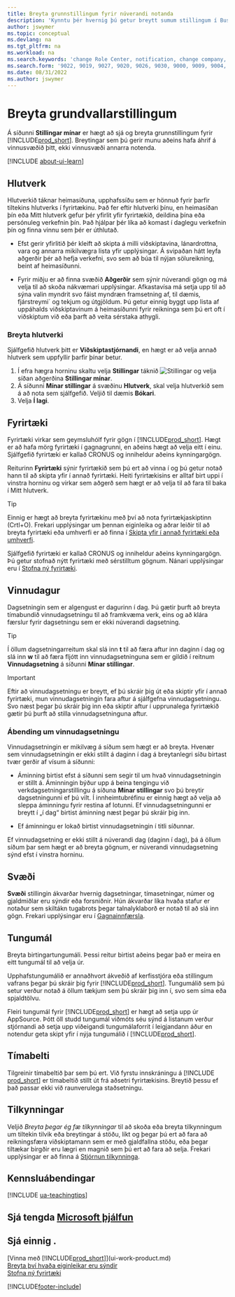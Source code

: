 ```yaml
---
title: Breyta grunnstillingum fyrir núverandi notanda
description: 'Kynntu þér hvernig þú getur breytt sumum stillingum í Business Central, til dæmis hlutverkinu þínu og Mitt hlutverk, fyrirtæki, vinnudagsetningu og tímabelti.'
author: jswymer
ms.topic: conceptual
ms.devlang: na
ms.tgt_pltfrm: na
ms.workload: na
ms.search.keywords: 'change Role Center, notification, change company, change work date, decimal separator'
ms.search.form: '9022, 9019, 9027, 9020, 9026, 9030, 9000, 9009, 9004, 9005, 9024, 9006, 9007, 9010, 9016, 9017'
ms.date: 08/31/2022
ms.author: jswymer
---
```

# <a name="change-basic-settings" />Breyta grundvallarstillingum

Á síðunni **Stillingar mínar** er hægt að sjá og breyta grunnstillingum fyrir [!INCLUDE[prod_short](includes/prod_short.md)]. Breytingar sem þú gerir munu aðeins hafa áhrif á vinnusvæðið þitt, ekki vinnusvæði annarra notenda.  

[!INCLUDE [about-ui-learn](includes/about-ui-learn.md)]

## <a name="a-namerole-centerarole" /><a name="role-center"></a>Hlutverk

Hlutverkið táknar heimasíðuna, upphafssíðu sem er hönnuð fyrir þarfir tiltekins hlutverks í fyrirtækinu. Það fer eftir hlutverki þínu, en heimasíðan þín eða Mitt hlutverk gefur þér yfirlit yfir fyrirtækið, deildina þína eða persónuleg verkefnin þín. Það hjálpar þér líka að komast í daglegu verkefnin þín og finna vinnu sem þér er úthlutað.

* Efst gerir yfirlitið þér kleift að skipta á milli viðskiptavina, lánardrottna, vara og annarra mikilvægra lista yfir upplýsingar. Á svipaðan hátt leyfa aðgerðir þér að hefja verkefni, svo sem að búa til nýjan sölureikning, beint af heimasíðunni.

* Fyrir miðju er að finna svæðið **Aðgerðir** sem sýnir núverandi gögn og má velja til að skoða nákvæmari upplýsingar. Afkastavísa má setja upp til að sýna valin myndrit svo fáist myndræn framsetning af, til dæmis, fjárstreymi´ og tekjum og útgjöldum. Þú getur einnig byggt upp lista af uppáhalds viðskiptavinum á heimasíðunni fyrir reikninga sem þú ert oft í viðskiptum við eða þarft að veita sérstaka athygli.

### <a name="change-the-role" />Breyta hlutverki

Sjálfgefið hlutverk þitt er **Viðskiptastjórnandi**, en hægt er að velja annað hlutverk sem uppfyllir þarfir þínar betur.  

1. Í efra hægra horninu skaltu velja **Stillingar** táknið ![Stillingar](media/ui-experience/settings_icon_small.png "Stillingatákn fyrir hlutverkamiðstöð") og velja síðan aðgerðina **Stillingar mínar**.
2. Á síðunni **Mínar stillingar** á svæðinu **Hlutverk**, skal velja hlutverkið sem á að nota sem sjálfgefið. Veljið til dæmis **Bókari**.
3. Velja **Í lagi**.

## <a name="a-namecompanyacompany" /><a name="company"></a>Fyrirtæki

Fyrirtæki virkar sem geymsluhólf fyrir gögn í [!INCLUDE[prod_short](includes/prod_short.md)]. Hægt er að hafa mörg fyrirtæki í gagnagrunni, en aðeins hægt að velja eitt í einu. Sjálfgefið fyrirtæki er kallað CRONUS og inniheldur aðeins kynningargögn.

Reiturinn **Fyrirtæki** sýnir fyrirtækið sem þú ert að vinna í og þú getur notað hann til að skipta yfir í annað fyrirtæki. Heiti fyrirtækisins er alltaf birt uppi í vinstra horninu og virkar sem aðgerð sem hægt er að velja til að fara til baka í Mitt hlutverk.

> [!TIP]
> Einnig er hægt að breyta fyrirtækinu með því að nota fyrirtækjaskiptinn (Crtl+O). Frekari upplýsingar um þennan eiginleika og aðrar leiðir til að breyta fyrirtæki eða umhverfi er að finna í [Skipta yfir í annað fyrirtæki eða umhverfi](ui-organization-switch.md).

Sjálfgefið fyrirtæki er kallað CRONUS og inniheldur aðeins kynningargögn. Þú getur stofnað nýtt fyrirtæki með sérstilltum gögnum. Nánari upplýsingar eru í [Stofna ný fyrirtæki](about-new-company.md).

<!--
### <a name="to-change-the-company-name" />To change the company name

The company name is always displayed at the top left corner and works as an action that you can choose to go back to the Role Center. You can change this name on the **Company Information** page.

1. Choose the ![Sprocket icon to open the Settings menu.](media/ui-experience/settings_icon_small.png) icon, and then choose the **Company Information** action.
2. In the **Name** field, enter the new company name.
3. Leave the page. The system restarts and displays the new company in the top-left corner.

### <a name="a-namebadgeato-display-a-company-badge-for-quick-access-to-company-information" /><a name="badge"></a>To display a company badge for quick access to company information

You can add a customized badge in the top-right corner, which you can choose to quickly view company name and tenant information in a pop-up box. The company badge is also useful when [!INCLUDE[prod_short](includes/prod_short.md)] is embedded in another application, like Microsoft Teams or in some other web application. In these cases, because the [!INCLUDE[web_client](includes/web_client.md)] displays less surrounding contextual information, the company badge serves as the only way to determine which company or environment a record belongs to.

1. Choose the ![Lightbulb that opens the Tell Me feature.](media/ui-search/search_small.png "Tell me what you want to do") icon, enter **Company Information**, and then choose the related link.
2. On the **Company Badge** FastTab, fill in the fields as necessary. [!INCLUDE[tooltip-inline-tip](includes/tooltip-inline-tip_md.md)].

> [!NOTE]
> If a company badge is defined, then you cannot change the company name as described in [To change the company name](ui-change-basic-settings.md#to-change-the-company-name)-->

## <a name="a-namework-dateawork-date" /><a name="work-date"></a>Vinnudagur

Dagsetningin sem er algengust er dagurinn í dag. Þú gætir þurft að breyta tímabundið vinnudagsetningu til að framkvæma verk, eins og að klára færslur fyrir dagsetningu sem er ekki núverandi dagsetning.

> [!TIP]  
> Í öllum dagsetningarreitum skal slá inn **t** til að færa aftur inn daginn í dag og slá inn **w** til að færa fljótt inn vinnudagsetninguna sem er gildið í reitnum **Vinnudagsetning** á síðunni **Mínar stillingar**.

> [!IMPORTANT]  
> Eftir að vinnudagsetningu er breytt, ef þú skráir þig út eða skiptir yfir í annað fyrirtæki, mun vinnudagsetningin fara aftur á sjálfgefna vinnudagsetningu. Svo næst þegar þú skráir þig inn eða skiptir aftur í upprunalega fyrirtækið gætir þú þurft að stilla vinnudagsetninguna aftur.

### <a name="work-date-indication" />Ábending um vinnudagsetningu

Vinnudagsetningin er mikilvæg á síðum sem hægt er að breyta. Hvenær sem vinnudagsetningin er ekki stillt á daginn í dag á breytanlegri síðu birtast tvær gerðir af vísum á síðunni:

* Áminning birtist efst á síðunni sem segir til um hvað vinnudagsetningin er stillt á. Áminningin býður upp á beina tengingu við verkdagsetningarstillingu á síðuna **Mínar stillingar** svo þú breytir dagsetningunni ef þú vilt. Í innheimtubréfinu er einnig hægt að velja að sleppa áminningu fyrir restina af lotunni. Ef vinnudagsetningunni er breytt í „í dag“ birtist áminning næst þegar þú skráir þig inn.

* Ef áminningu er lokað birtist vinnudagsetningin í titli síðunnar.  

Ef vinnudagsetning er ekki stillt á núverandi dag (daginn í dag), þá á öllum síðum þar sem hægt er að breyta gögnum, er núverandi vinnudagsetning sýnd efst í vinstra horninu.

## <a name="a-nameregiona-region" /><a name="region"></a> Svæði

**Svæði** stillingin ákvarðar hvernig dagsetningar, tímasetningar, númer og gjaldmiðlar eru sýndir eða forsniðnir. Hún ákvarðar líka hvaða stafur er notaður sem skiltákn tugabrots þegar talnalyklaborð er notað til að slá inn gögn. Frekari upplýsingar eru í [Gagnainnfærsla](ui-enter-data.md#decimal).

## <a name="a-namelanguagea-language" /><a name="language"></a> Tungumál

Breyta birtingartungumáli. Þessi reitur birtist aðeins þegar það er meira en eitt tungumál til að velja úr.

Upphafstungumálið er annaðhvort ákveðið af kerfisstjóra eða stillingum vafrans þegar þú skráir þig fyrir [!INCLUDE[prod_short](includes/prod_short.md)]. Tungumálið sem þú setur verður notað á öllum tækjum sem þú skráir þig inn í, svo sem síma eða spjaldtölvu.

Fleiri tungumál fyrir [!INCLUDE[prod_short](includes/prod_short.md)] er hægt að setja upp úr AppSource. Þótt öll studd tungumál viðmóts séu sýnd á listanum verður stjórnandi að setja upp viðeigandi tungumálaforrit í leigjandann áður en notendur geta skipt yfir í nýja tungumálið í [!INCLUDE[prod_short](includes/prod_short.md)].  

## <a name="time-zone" />Tímabelti

Tilgreinir tímabeltið þar sem þú ert. Við fyrstu innskráningu á [!INCLUDE [prod_short](includes/prod_short.md)] er tímabeltið stillt út frá aðsetri fyrirtækisins. Breytið þessu ef það passar ekki við raunverulega staðsetningu.  

## <a name="notifications" />Tilkynningar

Veljið *Breyta þegar ég fæ tilkynningar* til að skoða eða breyta tilkynningum um tiltekin tilvik eða breytingar á stöðu, líkt og þegar þú ert að fara að reikningsfæra viðskiptamann sem er með gjaldfallna stöðu, eða þegar tiltækar birgðir eru lægri en magnið sem þú ert að fara að selja. Frekari upplýsingar er að finna á [Stjórnun tilkynninga](ui-smart-notifications.md).

## <a name="teaching-tips" />Kennsluábendingar

[!INCLUDE [ua-teachingtips](includes/ua-teachingtips.md)]

## <a name="see-related-microsoft-trainingtrainingmodulespersonalize-ui-dynamics-365-business-centralindex" />Sjá tengda [Microsoft þjálfun](/training/modules/personalize-ui-dynamics-365-business-central/index)

## <a name="see-also" />Sjá einnig .

[Vinna með [!INCLUDE[prod_short](includes/prod_short.md)]](ui-work-product.md)  
[Breyta því hvaða eiginleikar eru sýndir](ui-experiences.md)  
[Stofna ný fyrirtæki](about-new-company.md)  

[!INCLUDE[footer-include](includes/footer-banner.md)]

